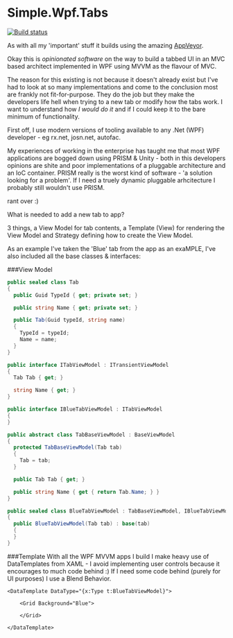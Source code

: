 Simple.Wpf.Tabs
===============

[![Build status](https://ci.appveyor.com/api/projects/status/db6cyf2xksk6sc4o/branch/master?svg=true)](https://ci.appveyor.com/project/oriches/simple-wpf-tabs/branch/master)

As with all my 'important' stuff it builds using the amazing [AppVeyor](https://ci.appveyor.com/project/oriches/simple-wpf-tabs).


Okay this is *opinionated software* on the way to build a tabbed UI in an MVC based architect implemented in WPF using MVVM as the flavour of MVC.

The reason for this existing is not because it doesn't already exist but I've had to look at so many implementations and come to the conclusion most are frankly not fit-for-purpose. They do the job but they make the developers life hell when trying to a new tab or modify how the tabs work. I want to understand how *I would do it* and if I could keep it to the bare minimum of functionality.

First off, I use modern versions of tooling available to any .Net (WPF) developer - eg rx.net, josn.net, autofac.

My experiences of working in the enterprise has taught me that most WPF applications are bogged down using PRISM & Unity - both in this developers opinions are shite and poor implementations of a pluggable architecture and an IoC container. PRISM really is the worst kind of software - 'a solution looking for a problem'. If I need a truely dynamic pluggable arhcitecture I probably still wouldn't use PRISM.

rant over :)

What is needed to add a new tab to app?

3 things, a View Model for tab contents, a Template (View) for rendering the View Model and Strategy defining how to create the View Model.

As an example I've taken the 'Blue' tab from the app as an exaMPLE, I've also included all the base classes & interfaces:

###View Model

```C#
public sealed class Tab
{
  public Guid TypeId { get; private set; }

  public string Name { get; private set; }

  public Tab(Guid typeId, string name)
  {
    TypeId = typeId;
    Name = name;
  }
}

public interface ITabViewModel : ITransientViewModel
{
  Tab Tab { get; }

  string Name { get; }
}

public interface IBlueTabViewModel : ITabViewModel
{
}

public abstract class TabBaseViewModel : BaseViewModel
{
  protected TabBaseViewModel(Tab tab)
  {
    Tab = tab;
  }

  public Tab Tab { get; }

  public string Name { get { return Tab.Name; } }
}

public sealed class BlueTabViewModel : TabBaseViewModel, IBlueTabViewModel
{
  public BlueTabViewModel(Tab tab) : base(tab)
  {
  }
}
```

###Template
With all the WPF MVVM apps I build I make heavy use of DataTemplates from XAML - I avoid implementing user controls because it encourages to much code behind :) If I need some code behind (purely for UI purposes) I use a Blend Behavior.

```XAML
<DataTemplate DataType="{x:Type t:BlueTabViewModel}">

    <Grid Background="Blue">

    </Grid>

</DataTemplate>
```




